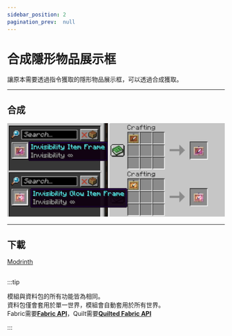 ```yaml
---
sidebar_position: 2
pagination_prev:  null 
---
```


# 合成隱形物品展示框

讓原本需要透過指令獲取的隱形物品展示框，可以透過合成獲取。

---
## 合成

![craft](./img/craft.png)

---
## 下載

<a className="button button--success button--lg" target="_blank" href="https://modrinth.com/datapack/invisibility-itemframe">Modrinth</a>

##

:::tip

模組與資料包的所有功能皆為相同。   
資料包僅會套用於單一世界，模組會自動套用於所有世界。   
Fabric需要[**Fabric API**](https://modrinth.com/mod/fabric-api)，Quilt需要[**Quilted Fabric API**](https://modrinth.com/mod/qsl)

:::
